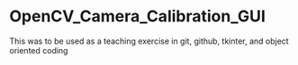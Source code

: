 # OpenCV_Camera_Calibration_GUI

This was to be used as a teaching exercise in git, github, tkinter, and object oriented coding

